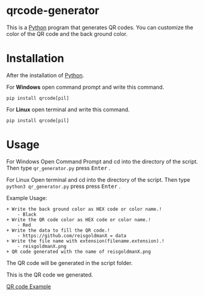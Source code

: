# qrcode-generator
This is a [Python](https://www.python.org/) program that generates QR codes.
You can customize the color of the QR code and the back ground color.
# Installation
After the installation of [Python](https://www.python.org/).

For **Windows** open command prompt and write this command.
```
pip install qrcode[pil]
```
For **Linux** open terminal and write this command.
```
pip install qrcode[pil]
```
# Usage
For Windows Open Command Prompt and cd into the directory of the script.
Then type `qr_generator.py` press <kbd>Enter</kbd> .

For Linux Open terminal and cd into the directory of the script. 
Then type `python3 qr_generator.py` press press <kbd>Enter</kbd> .

Example Usage:
```
+ Write the back ground color as HEX code or color name.!
    - Black
+ Write the QR code color as HEX code or color name.!
    - Red
+ Write the data to fill the QR code.!
    - https://github.com/reisgoldmanX = data
+ Write the file name with extension(filename.extension).!
    - reisgoldmanX.png
+ QR code generated with the name of reisgoldmanX.png
```
The QR code will be generated in the script folder.

This is the QR code we generated.

[QR code Example](reisgoldmanX.png)